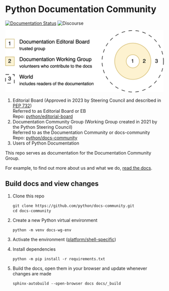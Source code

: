 # Python Documentation Community

[![Documentation Status](https://readthedocs.org/projects/docs-community/badge/?version=latest)](https://docs-community.readthedocs.io/en/latest/?badge=latest)
![Discourse](https://img.shields.io/badge/discourse-chat-brightgreen)

<picture>
  <source media="(prefers-color-scheme: dark)" srcset="pep732-circles-dark.png">
  <source media="(prefers-color-scheme: light)" srcset="pep732-circles-light.png">
  <img
   alt="Three concentric circles. At the centre: Documentation Editorial Board, trusted group. Around this: Documentation Working Group, volunteers who contribute to the docs. Finally, the outer circle is the world, includes readers of the documentation."
   src="pep732-circles-light.png">
</picture>

1. Editorial Board (Approved in 2023 by Steering Council and described in
   [PEP 732](https://peps.python.org/pep-0732/))<br>
   Referred to as Editorial Board or EB<br>
   Repo: [python/editorial-board](https://github.com/python/editorial-board)
2. Documentation Community Group (Working Group created in 2021 by the Python
   Steering Council)<br>
   Referred to as the Documentation Community or docs-community<br>
   Repo: [python/docs-community](https://github.com/python/docs-community)
3. Users of Python Documentation

This repo serves as documentation for the Documentation Community Group.

For example, to find out more about us and what we do, [read the docs](https://docs-community.readthedocs.io/en/latest/).

## Build docs and view changes

1. Clone this repo

   ```console
   git clone https://github.com/python/docs-community.git
   cd docs-community
   ```

2. Create a new Python virtual environment

   ```console
   python -m venv docs-wg-env
   ```

3. Activate the environment ([platform/shell-specific](https://docs.python.org/3/tutorial/venv.html#creating-virtual-environments))

4. Install dependencies

   ```console
   python -m pip install -r requirements.txt
   ```

5. Build the docs, open them in your browser and update whenever changes are made

   ```console
   sphinx-autobuild --open-browser docs docs/_build
   ```
